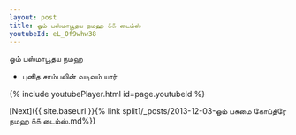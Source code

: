 ```yaml
---
layout: post
title: ஓம் பஸ்மாபூதய நமஹ ௧௧ டைம்ஸ்
youtubeId: eL_Of9whw38
---
```

 
 
 ஓம் பஸ்மாபூதய நமஹ  
 
 -  புனித சாம்பலின் வடிவம் யார் 
 
  
 
  
 
 
 
 
 
 


{% include youtubePlayer.html id=page.youtubeId %}
 
[Next]({{ site.baseurl }}{% link  split1/_posts/2013-12-03-ஓம் பசுமை கோப்த்ரே நமஹ ௧௧ டைம்ஸ்.md%})
 

